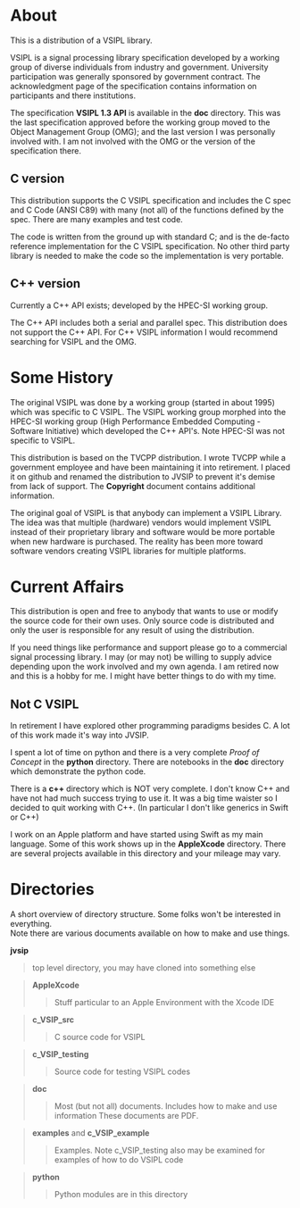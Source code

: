 # About

This is a distribution of a VSIPL library.

VSIPL is a signal processing library specification developed by a working group of
diverse individuals from industry and government.  University participation was generally
sponsored by government contract.  The acknowledgment page of the specification contains
information on participants and there institutions.

The specification **VSIPL 1.3 API** is available in the **doc** directory. This was the last
specification approved before the working group moved to the Object Management Group (OMG);
and the last version I was personally involved with.  I am not involved with the OMG or 
the version of the specification there.

## C version
This distribution supports the C VSIPL specification and includes the C spec and C Code 
(ANSI C89) with many (not all) of the functions defined by the spec.  There are many 
examples and test code.

The code is written from the ground up with standard C; and is the de-facto reference 
implementation for the C VSIPL specification.  No other third party library is needed 
to make the code so the implementation is very portable.

## C++ version

Currently a C++ API exists; developed by the HPEC-SI working group.

The C++ API includes both a serial and parallel spec. This distribution does not support 
the C++ API.  For C++ VSIPL information I would recommend searching for VSIPL and the OMG.

# Some History

The original VSIPL was done by a working group (started in about 1995) which was specific
to C VSIPL. 
The VSIPL working group morphed into the HPEC-SI working group (High Performance Embedded 
Computing - Software Initiative) which developed the C++ API's. Note HPEC-SI was not 
specific to VSIPL.

This distribution is based on the TVCPP distribution. I wrote TVCPP while a government employee
and have been maintaining it into retirement.  I placed it on github and renamed the distribution
to JVSIP to prevent it's demise from lack of support. The **Copyright** document contains
additional information.

The original goal of VSIPL is that anybody can implement a VSIPL Library. The idea was that
multiple (hardware) vendors would implement VSIPL instead of their proprietary library and
software would be more portable when new hardware is purchased. The reality has been more 
toward software vendors creating VSIPL libraries for multiple platforms. 

# Current Affairs

This distribution is open and free to anybody that wants to use or modify the source code 
for their own uses. Only source code is distributed and only the user is responsible for 
any result of using the distribution.

If you need things like performance and support please go to a commercial signal processing
library. I may (or may not) be willing to supply advice depending upon the work involved 
and my own agenda. I am retired now and this is a hobby for me. I might have better 
things to do with my time.

## Not C VSIPL

In retirement I have explored other programming paradigms besides C.  A lot of this work
made it's way into JVSIP.  

I spent a lot of time on python and there is a very complete
_Proof of Concept_ in the **python** directory.  There are notebooks in the **doc** directory
which demonstrate the python code.  

There is a **c++** directory which is NOT very complete.
I don't know C++ and have not had much success trying to use it. It was a big time waister
so I decided to quit working with C++. (In particular I don't like generics in Swift or C++)

I work on an Apple platform and have started using Swift as my main language.  Some of this
work shows up in the **AppleXcode** directory. There are several projects available in this
directory and your mileage may vary.


# Directories 
A short overview of directory structure. Some folks won't be interested in everything.  
Note there are various documents available on how to make and use things.

**jvsip**   
> top level directory, you may have cloned into something else

> **AppleXcode**    
>> Stuff particular to an Apple Environment with the Xcode IDE  
   
> **c_VSIP_src**  
>> C source code for VSIPL     

> **c_VSIP_testing**
>> Source code for testing VSIPL codes
      
> **doc**
>> Most (but not all) documents. Includes how to make and use information
>> These documents are PDF.
            
> **examples**  and **c_VSIP_example**
>> Examples. Note c_VSIP_testing also may be examined for examples of how to do VSIPL code
      
> **python**  
>> Python modules are in this directory  

